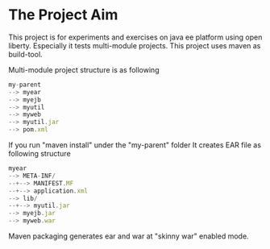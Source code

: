 # The Project Aim
This project is for experiments and exercises on java ee platform using open liberty. Especially it tests multi-module projects. This project uses maven as build-tool. 

Multi-module project structure is as following

```javascript
my-parent
--> myear
--> myejb 
--> myutil
--> myweb
--> myutil.jar
--> pom.xml
```
If you run "maven install" under the "my-parent" folder It creates EAR file as following structure 

```javascript
myear
--> META-INF/
--+--> MANIFEST.MF 
--+--> application.xml
--> lib/
--+--> myutil.jar
--> myejb.jar
--> myweb.war
```
Maven packaging generates ear and war at "skinny war" enabled mode.

